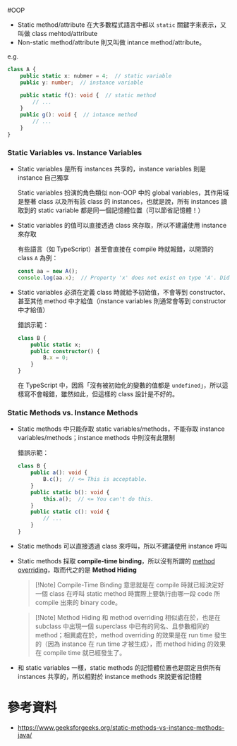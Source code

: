 #OOP 

- Static method/attribute 在大多數程式語言中都以 `static` 關鍵字來表示，又叫做 class mehtod/attribute
- Non-static method/attribute 則又叫做 intance method/attribute。

e.g.

```TypeScript
class A {
    public static x: nubmer = 4;  // static variable
    public y: number;  // instance variable

    public static f(): void {  // static method
        // ...
    }
    public g(): void {  // intance method
        // ...
    }
}
```



### Static Variables vs. Instance Variables

- Static variables 是所有 instances 共享的，instance variables 則是 instance 自己獨享

    Static variables 扮演的角色類似 non-OOP 中的 global variables，其作用域是整著 class 以及所有該 class 的 instances，也就是說，所有 instances 讀取到的 static variable 都是同一個記憶體位置（可以節省記憶體！）

- Static variables 的值可以直接透過 class 來存取，所以不建議使用 instance 來存取

    有些語言（如 TypeScript）甚至會直接在 compile 時就報錯，以開頭的 class `A` 為例：

    ```TypeScript
    const aa = new A();
    console.log(aa.x);  // Property 'x' does not exist on type 'A'. Did you mean to access the static member 'A.x' instead?
    ```

- Static variables 必須在定義 class 時就給予初始值，不會等到 constructor、甚至其他 method 中才給值（instance variables 則通常會等到 constructor 中才給值）

    錯誤示範：

    ```TypeScript
    class B {
        public static x;
        public constructor() {
            B.x = 0;
        }
    }
    ```

    在 TypeScript 中，因爲「沒有被初始化的變數的值都是 `undefined`」，所以這樣寫不會報錯，雖然如此，但這樣的 class 設計是不好的。
### Static Methods vs. Instance Methods

- Static methods 中只能存取 static variables/methods，不能存取 instance variables/methods；instance methods 中則沒有此限制

    錯誤示範：

    ```TypeScript
    class B {
        public a(): void {
            B.c();  // <= This is acceptable.
        }
        public static b(): void {
            this.a();  // <= You can't do this.
        }
        public static c(): void {
            // ...
        }
    }
    ```

- Static methods 可以直接透過 class 來呼叫，所以不建議使用 instance 呼叫

- Static methods 採取 **compile-time binding**，所以沒有所謂的 [method overriding](</Programming Language/OOP 四本柱.md#Override vs. Overload>)，取而代之的是 **Method Hiding**

    > [!Note] Compile-Time Binding
    >意思就是在 compile 時就已經決定好一個 class 在呼叫 static method 時實際上要執行由哪一段 code 所 compile 出來的 binary code。

    > [!Note] Method Hiding
    >和 method overriding 相似處在於，也是在 subclass 中出現一個 superclass 中已有的同名、且參數相同的 method；相異處在於，method overriding 的效果是在 run time 發生的（因為 instance 在 run time 才被生成），而 method hiding 的效果在 compile time 就已經發生了。
    
- 和 static variables 一樣，static methods 的記憶體位置也是固定且供所有 instances 共享的，所以相對於 instance methods 來說更省記憶體

# 參考資料

- <https://www.geeksforgeeks.org/static-methods-vs-instance-methods-java/>
